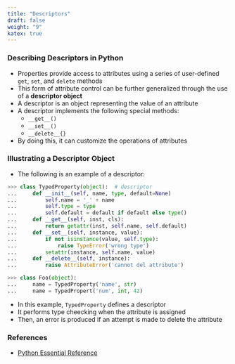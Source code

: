 ```yaml
---
title: "Descriptors"
draft: false
weight: "9"
katex: true
---
```


### Describing Descriptors in Python
- Properties provide access to attributes using a series of user-defined `get`, `set`, and `delete` methods
- This form of attribute control can be further generalized through the use of a **descriptor object**
- A descriptor is an object representing the value of an attribute
- A descriptor implements the following special methods:
	- `__get__()`
	- `__set__()`
	- `__delete__{}`
- By doing this, it can customize the operations of attributes

### Illustrating a Descriptor Object
- The following is an example of a descriptor:

```python
>>> class TypedProperty(object):  # descriptor
...     def __init__(self, name, type, default=None)
...         self.name = '_' + name
...         self.type = type
...         self.default = default if default else type()
...     def __get__(self, inst, cls):
...         return getattr(inst, self.name, self.default)
...     def __set__(self, instance, value):
...         if not isinstance(value, self.type):
...             raise TypeError('wrong type')
...         setattr(instance, self.name, value)
...     def __delete__(self, instance):
...         raise AttributeError('cannot del attribute')

>>> class Foo(object):
...     name = TypedProperty('name', str)
...     name = TypedPropert('num', int, 42)
```

- In this example, `TypedProperty` defines a descriptor
- It performs type cheecking when the attribute is assigned
- Then, an error is produced if an attempt is made to delete the attribute

### References
- [Python Essential Reference](http://index-of.co.uk/Python/Python%20Essential%20Reference,%20Fourth%20Edition.pdf)
